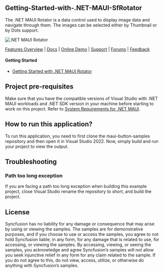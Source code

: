 ## Getting-Started-with-.NET-MAUI-SfRotator

The .NET MAUI Rotator is a data control used to display image data and navigate through them. The images can be selected either by Thumbnail or by Dots support.

![.NET MAUI Rotator](https://cdn.syncfusion.com/nuget-readme/maui/net_maui_rotator.gif)

[Features Overview](https://www.syncfusion.com/maui-controls/maui-rotator) | [Docs](https://help.syncfusion.com/maui/rotator/overview) | [Online Demo](https://github.com/syncfusion/maui-demos) | [Support](https://support.syncfusion.com/support/tickets/create) | [Forums](https://www.syncfusion.com/forums/maui) | [Feedback](https://www.syncfusion.com/feedback/maui)

#### Getting Started

* [Getting Started with .NET MAUI Rotator](https://help.syncfusion.com/maui/rotator/getting-started)

## Project pre-requisites

Make sure that you have the compatible versions of Visual Studio with .NET MAUI workloads and .NET SDK version in your machine before starting to work on this project. Refer to [System Requirements for .NET MAUI](https://help.syncfusion.com/maui/system-requirements).

## How to run this application?

To run this application, you need to first clone the maui-button-samples repository and then open it in Visual Studio 2022. Now, simply build and run your project to view the output.

## <a name="troubleshooting"></a>Troubleshooting ##
### Path too long exception

If you are facing a path too long exception when building this example project, close Visual Studio rename the repository to short, and build the project.

## License

Syncfusion has no liability for any damage or consequence that may arise by using or viewing the samples. The samples are for demonstrative purposes, and if you choose to use or access the samples, you agree to not hold Syncfusion liable, in any form, for any damage that is related to use, for accessing, or viewing the samples. By accessing, viewing, or seeing the samples, you acknowledge and agree Syncfusion’s samples will not allow you seek injunctive relief in any form for any claim related to the sample. If you do not agree to this, do not view, access, utilize, or otherwise do anything with Syncfusion’s samples.